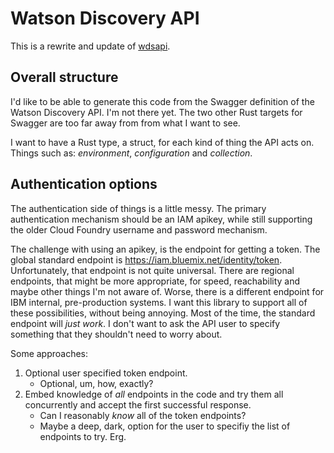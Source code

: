 # Watson Discovery API

This is a rewrite and update of [wdsapi](https://github.com/bruceadams/wdsapi).

## Overall structure

I'd like to be able to generate this code from the Swagger definition of the Watson Discovery API. I'm not there yet. The two other Rust targets for Swagger are too far away from from what I want to see.

I want to have a Rust type, a struct, for each kind of thing the API acts on. Things such as: _environment_, _configuration_ and _collection_.

## Authentication options

The authentication side of things is a little messy. The primary authentication mechanism should be an IAM apikey, while still supporting the older Cloud Foundry username and password mechanism.

The challenge with using an apikey, is the endpoint for getting a token. The global standard endpoint is https://iam.bluemix.net/identity/token. Unfortunately, that endpoint is not quite universal. There are regional endpoints, that might be more appropriate, for speed, reachability and maybe other things I'm not aware of. Worse, there is a different endpoint for IBM internal, pre-production systems. I want this library to support all of these possibilities, without being annoying. Most of the time, the standard endpoint will _just work_. I don't want to ask the API user to specify something that they shouldn't need to worry about.

Some approaches:

1. Optional user specified token endpoint.
    - Optional, um, how, exactly?
2. Embed knowledge of _all_ endpoints in the code and try them all concurrently and accept the first successful response.
    - Can I reasonably _know_ all of the token endpoints?
    - Maybe a deep, dark, option for the user to specifiy the list of endpoints to try. Erg.
